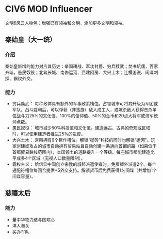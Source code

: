 # CIV6 MOD Influencer
文明6风云人物包：增强已有领袖和文明，添加更多文明和领袖。

## 秦始皇（大一统）
### 介绍
秦始皇新增的能力对应其历史：举国耕战、军功封爵、穷兵黩武；焚书坑儒，百家齐暗，愚民奴役；北筑长城、南修运河、西建阿房、大兴土木；连横游说、间谍刺探、霸权外交。
### 能力
* 穷兵黩武： 每种政体具有额外的军事政策槽位。占领城市可将其升级为军团或军队。战斗胜利后，可以俘获（非蛮族）敌人成工人，或坑杀敌人获得击杀单位战斗力25%的文化值、100%的信仰值、50%的金币和20点大将军或海军统帅点数。
* 愚民奴役： 城市减少50%科技值和文化值。建造远古、古典的奇观或区域时，可以使用建造者推进25%的进度。
* 大兴土木： 宫殿拥有6个巨作槽位。解锁“砌砖”科技的同时也解锁“运河”。玩家创建或攻占的城市自动拥有贸易站且自动创建一条通向首都的路（如果位于首都贸易路线范围内），本国领土的道路提升一个等级。每座城市都能建造比平成多4个区域（无视人口数量限制）。
* 霸权主义： 给信仰中国创立宗教的城邦派遣使者时，免费额外派遣2个。每个通配符槽位每回合提供+5外交支持。解锁货币后免费获得1名间谍（并增加1个间谍容量）。

## 慈禧太后
### 能力
* 量中华物力结与国欢心
* 洋人海关
* 买办军队